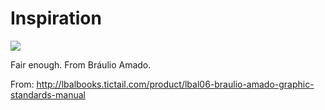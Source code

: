 # Inspiration

![](https://db-feed.s3.amazonaws.com/legacy/134650-b695db7a40834dbd9153da0cd3ba22d0-1499364691210.jpeg)

Fair enough. From Bráulio Amado.

From: http://lbalbooks.tictail.com/product/lbal06-braulio-amado-graphic-standards-manual